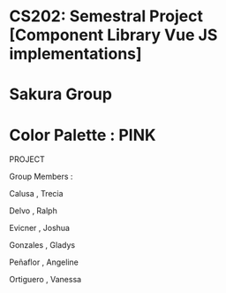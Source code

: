 # CS202: Semestral Project [Component Library Vue JS implementations]
# Sakura Group
# Color Palette : PINK
PROJECT

Group Members :

Calusa , Trecia

Delvo , Ralph 

Evicner , Joshua

Gonzales , Gladys

Peñaflor , Angeline

Ortiguero , Vanessa




